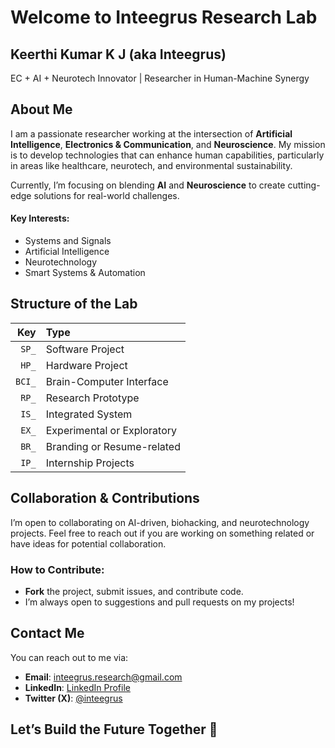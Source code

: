 # Welcome to Inteegrus Research Lab

## Keerthi Kumar K J (aka Inteegrus)
EC + AI + Neurotech Innovator | Researcher in Human-Machine Synergy

## About Me
I am a passionate researcher working at the intersection of **Artificial Intelligence**, **Electronics & Communication**, and **Neuroscience**. My mission is to develop technologies that can enhance human capabilities, particularly in areas like healthcare, neurotech, and environmental sustainability.

Currently, I’m focusing on blending **AI** and **Neuroscience** to create cutting-edge solutions for real-world challenges.

#### Key Interests:
- Systems and Signals
- Artificial Intelligence
- Neurotechnology
- Smart Systems & Automation

## Structure of the Lab

| **Key** | **Type**                             |
|--------:|:-------------------------------------|
| `SP_`   | Software Project                     |
| `HP_`   | Hardware Project                     |
| `BCI_`  | Brain-Computer Interface             |
| `RP_`   | Research Prototype                   |
| `IS_`   | Integrated System                    |
| `EX_`   | Experimental or Exploratory          |
| `BR_`   | Branding or Resume-related           |
| `IP_`   | Internship Projects                  |


## Collaboration & Contributions

I’m open to collaborating on AI-driven, biohacking, and neurotechnology projects. Feel free to reach out if you are working on something related or have ideas for potential collaboration.

### How to Contribute:
- **Fork** the project, submit issues, and contribute code.
- I’m always open to suggestions and pull requests on my projects!

## Contact Me

You can reach out to me via:

- **Email**: inteegrus.research@gmail.com
- **LinkedIn**: [LinkedIn Profile](https://www.linkedin.com/in/keerthi-kumar-k-j-neurotech)
- **Twitter (X)**: [@inteegrus]([https://twitter.com/InteegrusResearch](https://x.com/inteegrus))

## Let’s Build the Future Together 🚀
